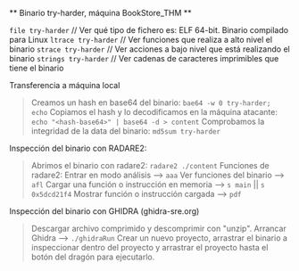 ** Binario try-harder, máquina BookStore_THM **

`file try-harder`	// Ver qué tipo de fichero es: ELF 64-bit. Binario compilado para Linux
`ltrace try-harder`	// Ver funciones que realiza a alto nivel el binario
`strace try-harder`	// Ver acciones a bajo nivel que está realizando el binario
`strings try-harder` 	// Ver cadenas de caracteres imprimibles que tiene el binario

Transferencia a máquina local
> Creamos un hash en base64 del binario:
> `bae64 -w 0 try-harder; echo`
> Copiamos el hash y lo decodificamos en la máquina atacante:
> `echo "<hash-base64>" | base64 -d > content`
> Comprobamos la integridad de la data del binario:
> `md5sum try-harder`

Inspección del binario con RADARE2:
> Abrimos el binario con radare2:
> `radare2 ./content`
> Funciones de radare2:
> Entrar en modo análisis --> `aaa`
> Ver funciones del binario --> `afl`
> Cargar una función o instrucción en memoria --> `s main` || `s 0x5dcd21f4`
> Mostrar función o instrucción cargada --> `pdf`

Inspección del binario con GHIDRA (ghidra-sre.org)
> Descargar archivo comprimido y descomprimir con "unzip".
> Arrancar Ghidra --> `./ghidraRun`
> Crear un nuevo proyecto, arrastrar el binario a inspeccionar dentro del proyecto y arrastrar el proyecto hasta el botón del dragón para ejecutarlo.
> 